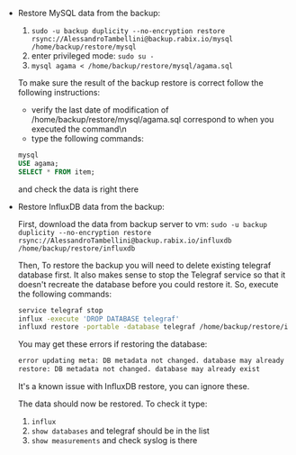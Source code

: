 - Restore MySQL data from the backup:

  1. `sudo -u backup duplicity --no-encryption restore rsync://AlessandroTambellini@backup.rabix.io/mysql /home/backup/restore/mysql`
  2. enter privileged mode: `sudo su -`
  3. `mysql agama < /home/backup/restore/mysql/agama.sql`

  To make sure the result of the backup restore is correct follow the following instructions:

  - verify the last date of modification of /home/backup/restore/mysql/agama.sql correspond to when you executed the command\n
  - type the following commands:

  ```sql
  mysql
  USE agama;
  SELECT * FROM item;
  ```

  and check the data is right there

- Restore InfluxDB data from the backup:

  First, download the data from backup server to vm:
  `sudo -u backup duplicity --no-encryption restore rsync://AlessandroTambellini@backup.rabix.io/influxdb /home/backup/restore/influxdb`

  Then, To restore the backup you will need to delete existing telegraf database first. It also makes sense to stop the Telegraf service so that it doesn't recreate the database before you could restore it. So, execute the following commands:

  ```bash
  service telegraf stop
  influx -execute 'DROP DATABASE telegraf'
  influxd restore -portable -database telegraf /home/backup/restore/influxdb
  ```

  You may get these errors if restoring the database:

  ```bash
  error updating meta: DB metadata not changed. database may already exist
  restore: DB metadata not changed. database may already exist
  ```

  It's a known issue with InfluxDB restore, you can ignore these.

  The data should now be restored. To check it type:

  1. `influx`
  2. `show databases`
     and telegraf should be in the list
  3. `show measurements` and check syslog is there
